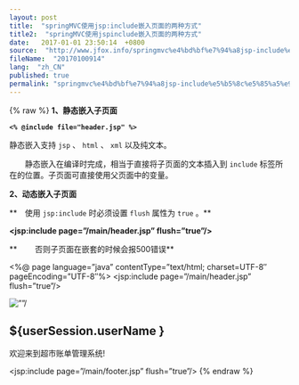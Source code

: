 ```yaml
---
layout: post
title:  "springMVC使用jsp:include嵌入页面的两种方式"
title2:  "springMVC使用jspinclude嵌入页面的两种方式"
date:   2017-01-01 23:50:14  +0800
source:  "http://www.jfox.info/springmvc%e4%bd%bf%e7%94%a8jsp-include%e5%b5%8c%e5%85%a5%e9%a1%b5%e9%9d%a2%e7%9a%84%e4%b8%a4%e7%a7%8d%e6%96%b9%e5%bc%8f.html"
fileName:  "20170100914"
lang:  "zh_CN"
published: true
permalink: "springmvc%e4%bd%bf%e7%94%a8jsp-include%e5%b5%8c%e5%85%a5%e9%a1%b5%e9%9d%a2%e7%9a%84%e4%b8%a4%e7%a7%8d%e6%96%b9%e5%bc%8f.html"
---
```

{% raw %}
**1、静态嵌入子页面**

**`<% @include file="header.jsp" %>`**

静态嵌入支持 `jsp` 、 `html` 、 `xml` 以及纯文本。

　　静态嵌入在编译时完成，相当于直接将子页面的文本插入到 `include` 标签所在的位置。子页面可直接使用父页面中的变量。 

**2、动态嵌入子页面**

**　使用 `jsp:include` 时必须设置 `flush` 属性为 `true` 。**

**<jsp:include page=”/main/header.jsp” flush=”true”/>**

** 　　否则子页面在嵌套的时候会报500错误**

<%@ page language=”java” contentType=”text/html; charset=UTF-8″
pageEncoding=”UTF-8″%>
<jsp:include page=”/main/header.jsp” flush=”true”/>

<div class=”right”>
<img class=”wColck” src=”${pageContext.request.contextPath }/statics/img/clock.jpg” alt=””/>
<div class=”wFont”>
<h2> ${userSession.userName }</h2>
<p>欢迎来到超市账单管理系统!</p>
</div>
</div>

<jsp:include page=”/main/footer.jsp” flush=”true”/>
{% endraw %}